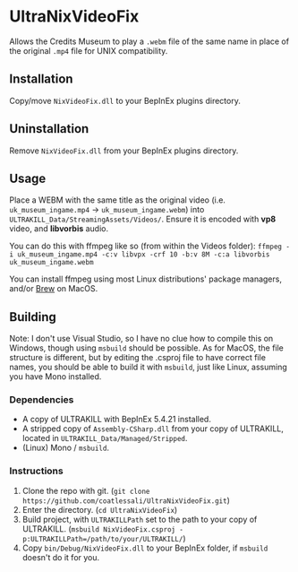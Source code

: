 # UltraNixVideoFix
Allows the Credits Museum to play a `.webm` file of the same name in place of the original `.mp4` file for UNIX compatibility.

## Installation

Copy/move `NixVideoFix.dll` to your BepInEx plugins directory.

## Uninstallation

Remove `NixVideoFix.dll` from your BepInEx plugins directory.

## Usage

Place a WEBM with the same title as the original video (i.e. `uk_museum_ingame.mp4` -> `uk_museum_ingame.webm`) into `ULTRAKILL_Data/StreamingAssets/Videos/`. Ensure it is encoded with **vp8** video, and **libvorbis** audio.

You can do this with ffmpeg like so (from within the Videos folder):
`ffmpeg -i uk_museum_ingame.mp4 -c:v libvpx -crf 10 -b:v 8M -c:a libvorbis uk_museum_ingame.webm`

You can install ffmpeg using most Linux distributions' package managers, and/or [Brew](https://formulae.brew.sh/formula/ffmpeg) on MacOS.

## Building

Note: I don't use Visual Studio, so I have no clue how to compile this on Windows, though using `msbuild` should be possible. As for MacOS, the file structure is different, but by editing the .csproj file to have correct file names, you should be able to build it with `msbuild`, just like Linux, assuming you have Mono installed.

### Dependencies

* A copy of ULTRAKILL with BepInEx 5.4.21 installed.
* A stripped copy of `Assembly-CSharp.dll` from your copy of ULTRAKILL, located in `ULTRAKILL_Data/Managed/Stripped`.
* (Linux) Mono / `msbuild`.

### Instructions

1. Clone the repo with git. (`git clone https://github.com/coatlessali/UltraNixVideoFix.git`)
2. Enter the directory. (`cd UltraNixVideoFix`)
3. Build project, with `ULTRAKILLPath` set to the path to your copy of ULTRAKILL. (`msbuild NixVideoFix.csproj -p:ULTRAKILLPath=/path/to/your/ULTRAKILL/`)
4. Copy `bin/Debug/NixVideoFix.dll` to your BepInEx folder, if `msbuild` doesn't do it for you.
